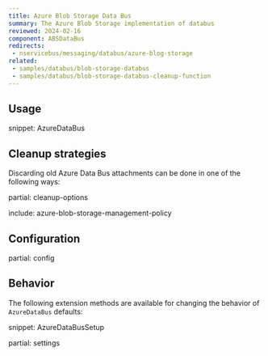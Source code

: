 ```yaml
---
title: Azure Blob Storage Data Bus
summary: The Azure Blob Storage implementation of databus
reviewed: 2024-02-16
component: ABSDataBus
redirects:
 - nservicebus/messaging/databus/azure-blog-storage
related:
 - samples/databus/blob-storage-databus
 - samples/databus/blob-storage-databus-cleanup-function
---
```


## Usage

snippet: AzureDataBus

## Cleanup strategies

Discarding old Azure Data Bus attachments can be done in one of the following ways:

partial: cleanup-options

include: azure-blob-storage-management-policy

## Configuration

partial: config

## Behavior

The following extension methods are available for changing the behavior of `AzureDataBus` defaults:

snippet: AzureDataBusSetup

partial: settings